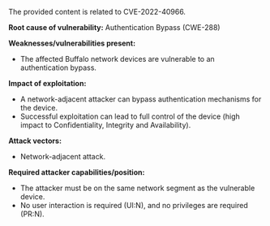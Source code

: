 The provided content is related to CVE-2022-40966.

**Root cause of vulnerability:** Authentication Bypass (CWE-288)

**Weaknesses/vulnerabilities present:**
*   The affected Buffalo network devices are vulnerable to an authentication bypass.

**Impact of exploitation:**
*   A network-adjacent attacker can bypass authentication mechanisms for the device.
*   Successful exploitation can lead to full control of the device (high impact to Confidentiality, Integrity and Availability).

**Attack vectors:**
*   Network-adjacent attack.

**Required attacker capabilities/position:**
*   The attacker must be on the same network segment as the vulnerable device.
*   No user interaction is required (UI:N), and no privileges are required (PR:N).